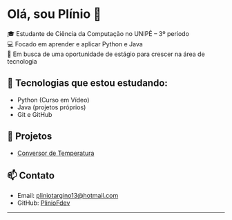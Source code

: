 # Olá, sou Plínio 👋

🎓 Estudante de Ciência da Computação no UNIPÊ – 3º período  
💻 Focado em aprender e aplicar Python e Java  
🚀 Em busca de uma oportunidade de estágio para crescer na área de tecnologia  

## 🧠 Tecnologias que estou estudando:
- Python (Curso em Vídeo)
- Java (projetos próprios)
- Git e GitHub

## 📌 Projetos
- [Conversor de Temperatura](https://github.com/PlinioFdev/conversor-temperatura)

## 📫 Contato
- Email: pliniotargino13@hotmail.com
- GitHub: [PlinioFdev](https://github.com/PlinioFdev)

---
